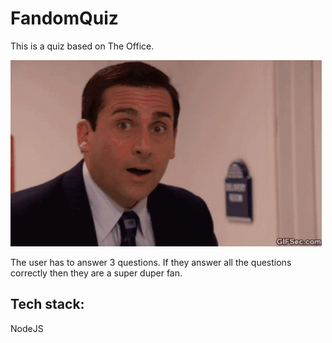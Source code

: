# FandomQuiz

This is a quiz based on The Office. 

![the-office gif](oh-wow-the-office.gif)


The user has to answer 3 questions. If they answer all the questions correctly then they are a super duper fan. 

## Tech stack: 
NodeJS
